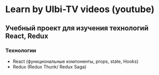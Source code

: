 # Learn by Ulbi-TV videos (youtube)

## Учебный проект для изучения технологий React, Redux

### Технологии

- React (функциональные компоненты, props, state, Hooks)
- Redux (Redux Thunk/ Redux Saga)
